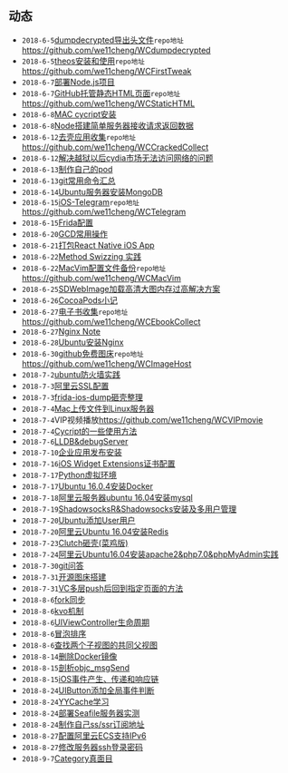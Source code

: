 ## 动态
- ```2018-6-5```[dumpdecrypted导出头文件](https://github.com/we11cheng/WCStudy/blob/master/dumpdecrypted%20%E5%AF%BC%E5%87%BA%E5%A4%B4%E6%96%87%E4%BB%B6.md)```repo地址```<https://github.com/we11cheng/WCdumpdecrypted>
- ```2018-6-5```[theos安装和使用](https://github.com/we11cheng/WCStudy/blob/master/theos%E7%9A%84%E5%AE%89%E8%A3%85%E5%92%8C%E4%BD%BF%E7%94%A8.md)```repo地址```<https://github.com/we11cheng/WCFirstTweak>
- ```2018-6-7```[部署Node.js项目](https://github.com/we11cheng/WCStudy/blob/master/%E9%83%A8%E7%BD%B2Node.js%E5%88%B0%E6%9C%8D%E5%8A%A1%E5%99%A8.md)
- ```2018-6-7```[GitHub托管静态HTML页面](https://github.com/we11cheng/WCStudy/blob/master/GitHub%E6%89%98%E7%AE%A1%E9%9D%99%E6%80%81HTML%E9%A1%B5%E9%9D%A2.md)```repo地址```<https://github.com/we11cheng/WCStaticHTML>
- ```2018-6-8```[MAC cycript安装](https://github.com/we11cheng/WCStudy/blob/master/MAC%20cycript%E5%AE%89%E8%A3%85.md)
- ```2018-6-8```[Node搭建简单服务器接收请求返回数据](https://github.com/we11cheng/WCMockApiJson)
- ```2018-6-12```[去壳应用收集](https://github.com/we11cheng/WCCrackedCollect/blob/master/README.md)```repo地址```<https://github.com/we11cheng/WCCrackedCollect>
- ```2018-6-12```[解决越狱以后cydia市场无法访问网络的问题](https://github.com/we11cheng/WCStudy/blob/master/%E8%B6%8A%E7%8B%B1%E7%9B%B8%E5%85%B3%E8%AE%B0%E5%BD%95.md)
- ```2018-6-13```[制作自己的pod](https://github.com/we11cheng/WCStudy/blob/master/%E5%88%B6%E4%BD%9C%E8%87%AA%E5%B7%B1%E7%9A%84pod%E5%BA%93.md)
- ```2018-6-13```[git常用命令汇总](https://github.com/we11cheng/WCStudy/blob/master/git%E5%B8%B8%E7%94%A8%E5%91%BD%E4%BB%A4.md)
- ```2018-6-14```[Ubuntu服务器安装MongoDB](https://github.com/we11cheng/WCStudy/blob/master/Ubuntu%E6%9C%8D%E5%8A%A1%E5%99%A8%E5%AE%89%E8%A3%85MongoDB.md)
- ```2018-6-15```[iOS-Telegram](https://github.com/we11cheng/WCTelegram/blob/master/README.md)```repo地址```<https://github.com/we11cheng/WCTelegram>
- ```2018-6-15```[Frida配置](https://github.com/we11cheng/WCStudy/blob/master/%E9%85%8D%E7%BD%AEFrida.md)
- ```2018-6-20```[GCD常用操作](https://github.com/we11cheng/WCStudy/blob/master/GCD%E5%B8%B8%E7%94%A8%E6%93%8D%E4%BD%9C.md)
- ```2018-6-21```[打包React Native iOS App](https://github.com/we11cheng/WCStudy/blob/master/%E6%89%93%E5%8C%85React%20Native%20iOS%20App.md)
- ```2018-6-22```[Method Swizzing 实践](https://github.com/we11cheng/WCStudy/blob/master/Method%20Swizzling%E5%AE%9E%E8%B7%B5.md)
- ```2018-6-22```[MacVim配置文件备份](https://github.com/we11cheng/WCMacVim/blob/master/README.md)```repo地址```<https://github.com/we11cheng/WCMacVim>
- ```2018-6-25```[SDWebImage加载高清大图内存过高解决方案](https://blog.csdn.net/benyoulai5/article/details/50462586)
- ```2018-6-26```[CocoaPods小记](https://github.com/we11cheng/WCStudy/blob/master/CocoaPods%E5%B0%8F%E8%AE%B0.md)
- ```2018-6-27```[电子书收集](https://github.com/we11cheng/WCEbookCollect/blob/master/README.md)```repo地址```<https://github.com/we11cheng/WCEbookCollect>
- ```2018-6-27```[Nginx Note](https://github.com/we11cheng/WCStudy/blob/master/Nginx%20Note.md)
- ```2018-6-28```[Ubuntu安装Nginx](https://github.com/we11cheng/WCStudy/blob/master/Ubuntu%E5%AE%89%E8%A3%85Nginx.md)
- ```2018-6-30```[github免费图床](https://github.com/we11cheng/WCImageHost/blob/master/README.md)```repo地址```<https://github.com/we11cheng/WCImageHost>
- ```2018-7-2```[ubuntu防火墙实践](https://github.com/we11cheng/WCStudy/blob/master/ubuntu%E9%98%B2%E7%81%AB%E5%A2%99.md)
- ```2018-7-3```[阿里云SSL配置](https://github.com/we11cheng/WCStudy/blob/master/SSL%20Configuration.md)
- ```2018-7-3```[frida-ios-dump砸壳整理](https://github.com/we11cheng/WCStudy/blob/master/frida-ios-dump.md)
- ```2018-7-4```[Mac上传文件到Linux服务器](https://www.jianshu.com/p/1afd25e7459d)
- ```2018-7-4```VIP视频播放<https://github.com/we11cheng/WCVIPmovie>
- ```2018-7-4```[Cycript的一些使用方法](https://github.com/we11cheng/WCStudy/blob/master/Cycript%E7%9A%84%E4%B8%80%E4%BA%9B%E4%BD%BF%E7%94%A8%E6%96%B9%E6%B3%95.md)
- ```2018-7-6```[LLDB&debugServer](https://github.com/we11cheng/WCStudy/blob/master/LLDB%26debugServer.md)
- ```2018-7-10```[企业应用发布安装](https://github.com/we11cheng/WCStudy/blob/master/%E4%BC%81%E4%B8%9A%E5%BA%94%E7%94%A8%E5%8F%91%E5%B8%83%E5%AE%89%E8%A3%85.md)
- ```2018-7-16```[iOS Widget Extensions证书配置](https://github.com/we11cheng/WCStudy/blob/master/iOS%20Widget%20Extensions%E8%AF%81%E4%B9%A6%E9%85%8D%E7%BD%AE.md)
- ```2018-7-17```[Python虚拟环境](https://github.com/we11cheng/WCStudy/blob/master/Python%E8%99%9A%E6%8B%9F%E7%8E%AF%E5%A2%83.md)
- ```2018-7-17```[Ubuntu 16.0.4安装Docker](https://github.com/we11cheng/WCStudy/blob/master/Ubuntu%2016.0.4%E5%AE%89%E8%A3%85Docker.md)
- ```2018-7-18```[阿里云服务器ubuntu 16.04安装mysql](https://github.com/we11cheng/WCStudy/blob/master/%E9%98%BF%E9%87%8C%E4%BA%91%E6%9C%8D%E5%8A%A1%E5%99%A8ubuntu%2016.04%E5%AE%89%E8%A3%85mysql.md)
- ```2018-7-19```[ShadowsocksR&Shadowsocks安装及多用户管理](https://github.com/we11cheng/WCStudy/blob/master/ShadowsocksR%26Shadowsocks%E5%AE%89%E8%A3%85%E5%8F%8A%E5%A4%9A%E7%94%A8%E6%88%B7%E7%AE%A1%E7%90%86.md)
- ```2018-7-20```[Ubuntu添加User用户](https://github.com/we11cheng/WCStudy/blob/master/Ubuntu%E6%B7%BB%E5%8A%A0User%E7%94%A8%E6%88%B7.md)
- ```2018-7-20```[阿里云Ubuntu 16.04安装Redis](https://github.com/we11cheng/WCStudy/blob/master/%E9%98%BF%E9%87%8C%E4%BA%91Ubuntu%2016.04%E5%AE%89%E8%A3%85Redis.md)
- ```2018-7-23```[Clutch砸壳(菜鸡版)](https://github.com/we11cheng/WCStudy/blob/master/Clutch%E7%A0%B8%E5%A3%B3(%E8%8F%9C%E9%B8%A1%E7%89%88).md)
- ```2018-7-24```[阿里云Ubuntu16.04安装apache2&php7.0&phpMyAdmin实践](https://github.com/we11cheng/WCStudy/blob/master/%E9%98%BF%E9%87%8C%E4%BA%91Ubuntu16.04%E5%AE%89%E8%A3%85apache2%26php7.0%26phpMyAdmin%E5%AE%9E%E8%B7%B5.md)
- ```2018-7-30```[git问答](https://github.com/we11cheng/WCStudy/blob/master/git%E9%97%AE%E7%AD%94(%E4%B8%8D%E5%AE%9A%E6%97%B6%E6%9B%B4%E6%96%B0).md)
- ```2018-7-31```[开源图床搭建](https://github.com/we11cheng/WCStudy/blob/master/%E5%BC%80%E6%BA%90%E5%9B%BE%E5%BA%8A%E6%90%AD%E5%BB%BA.md)
- ```2018-7-31```[VC多层push后回到指定页面的方法](https://github.com/we11cheng/WCStudy/blob/master/VC%E5%A4%9A%E5%B1%82push%E5%90%8E%E5%9B%9E%E5%88%B0%E6%8C%87%E5%AE%9A%E9%A1%B5%E9%9D%A2%E7%9A%84%E6%96%B9%E6%B3%95.md)
- ```2018-8-6```[fork同步](https://github.com/we11cheng/WCStudy/blob/master/fork%E5%90%8C%E6%AD%A5.md)
- ```2018-8-6```[kvo机制](https://github.com/we11cheng/WCStudy/blob/master/KVO%E6%9C%BA%E5%88%B6.md)
- ```2018-8-6```[UIViewController生命周期](https://github.com/we11cheng/WCStudy/blob/master/UIViewController%E7%9A%84%E7%94%9F%E5%91%BD%E5%91%A8%E6%9C%9F.md)
- ```2018-8-6```[冒泡排序](https://github.com/we11cheng/WCStudy/blob/master/%E5%86%92%E6%B3%A1%E6%8E%92%E5%BA%8F.md)
- ```2018-8-6```[查找两个子视图的共同父视图](https://github.com/we11cheng/WCStudy/blob/master/%E6%9F%A5%E6%89%BE%E4%B8%A4%E4%B8%AA%E5%AD%90%E8%A7%86%E5%9B%BE%E7%9A%84%E5%85%B1%E5%90%8C%E7%88%B6%E8%A7%86%E5%9B%BE.md)
- ```2018-8-14```[删除Docker镜像](https://github.com/we11cheng/WCStudy/blob/master/%E5%88%A0%E9%99%A4Docker%E9%95%9C%E5%83%8F.md)
- ```2018-8-15```[剖析objc_msgSend](https://github.com/we11cheng/WCStudy/blob/master/%E5%89%96%E6%9E%90objc_msgSend.md)
- ```2018-8-15```[iOS事件产生、传递和响应链](https://github.com/we11cheng/WCStudy/blob/master/iOS%E4%BA%8B%E4%BB%B6%E4%BA%A7%E7%94%9F%E4%BC%A0%E9%80%92%E5%92%8C%E5%93%8D%E5%BA%94%E9%93%BE.md)
- ```2018-8-24```[UIButton添加全局事件判断](https://github.com/we11cheng/WCStudy/blob/master/UIButton%E6%B7%BB%E5%8A%A0%E5%85%A8%E5%B1%80%E4%BA%8B%E4%BB%B6%E5%88%A4%E6%96%AD.md)
- ```2018-8-24```[YYCache学习](https://github.com/we11cheng/WCStudy/blob/master/YYCache%E5%AD%A6%E4%B9%A0.md)
- ```2018-8-24```[部署Seafile服务器实测](https://github.com/we11cheng/WCStudy/blob/master/%E9%83%A8%E7%BD%B2Seafile%E6%9C%8D%E5%8A%A1%E5%99%A8%E5%AE%9E%E6%B5%8B.md)
- ```2018-8-24```[制作自己ss/ssr订阅地址](https://github.com/we11cheng/WCStudy/blob/master/%E5%88%B6%E4%BD%9C%E8%87%AA%E5%B7%B1ss:ssr%E8%AE%A2%E9%98%85%E5%9C%B0%E5%9D%80.md)
- ```2018-8-27```[配置阿里云ECS支持IPv6](https://github.com/we11cheng/WCStudy/blob/master/%E9%85%8D%E7%BD%AE%E9%98%BF%E9%87%8C%E4%BA%91ECS%E6%94%AF%E6%8C%81IPv6.md)
- ```2018-8-27```[修改服务器ssh登录密码](https://github.com/we11cheng/WCStudy/blob/master/%E4%BF%AE%E6%94%B9%E6%9C%8D%E5%8A%A1%E5%99%A8ssh%E7%99%BB%E5%BD%95%E5%AF%86%E7%A0%81.md)
- ```2018-9-7```[Category真面目](https://github.com/we11cheng/WCStudy/blob/master/Category%E7%9C%9F%E9%9D%A2%E7%9B%AE.md)

